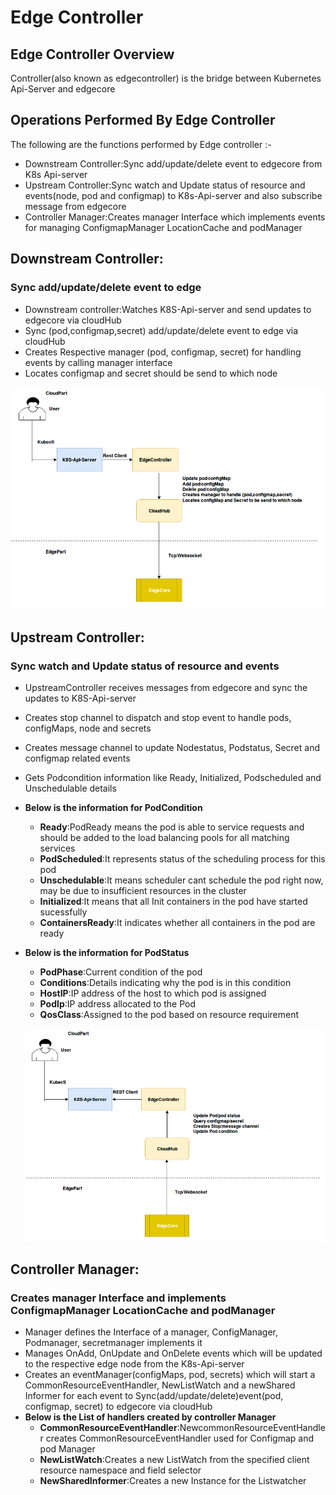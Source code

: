 # Edge Controller


## Edge Controller Overview
 Controller(also known as edgecontroller) is the bridge between Kubernetes Api-Server and edgecore

   
## Operations Performed By Edge Controller
 
 The following are the functions performed by Edge controller :-
 - Downstream Controller:Sync add/update/delete event to edgecore from K8s Api-server
 - Upstream Controller:Sync watch and Update status of resource and events(node, pod and configmap) to K8s-Api-server and also subscribe message from edgecore
 - Controller Manager:Creates manager Interface which implements events for managing ConfigmapManager LocationCache and podManager


## Downstream Controller:
### Sync add/update/delete event to edge
 
- Downstream controller:Watches K8S-Api-server and send updates to edgecore via cloudHub
- Sync (pod,configmap,secret) add/update/delete event to edge via cloudHub
- Creates Respective manager (pod, configmap, secret) for handling events by calling manager interface
- Locates configmap and secret should be send to which node

![Downstream Controller](../../images/edgecontroller/DownstreamController.png)
## Upstream Controller:
### Sync watch and Update status of resource and events

- UpstreamController receives messages from edgecore and sync the updates to K8S-Api-server
- Creates stop channel to dispatch and stop event to handle pods, configMaps, node and secrets
- Creates message channel to update Nodestatus, Podstatus, Secret and configmap related events
- Gets Podcondition information like Ready, Initialized, Podscheduled and Unschedulable details
- **Below is the information for PodCondition**
   - **Ready**:PodReady means the pod is able to service requests and should be added to the load balancing pools for all matching services
   - **PodScheduled**:It represents status of the scheduling process for this pod
   - **Unschedulable**:It means scheduler cant schedule the pod right now, may be due to insufficient resources in the cluster
   - **Initialized**:It means that all Init containers in the pod have started sucessfully
   - **ContainersReady**:It indicates whether all containers in the pod are ready
- **Below is the information for PodStatus**
   - **PodPhase**:Current condition of the pod
   - **Conditions**:Details indicating why the pod is in this condition
   - **HostIP**:IP address of the host to which pod is assigned
   - **PodIp**:IP address allocated to the Pod
   - **QosClass**:Assigned to the pod based on resource requirement
   
   ![Upstream Controller](../../images/edgecontroller/UpstreamController.png)
   
## Controller Manager:
### Creates manager Interface and implements ConfigmapManager LocationCache and podManager

- Manager defines the Interface of a manager, ConfigManager, Podmanager, secretmanager implements it
- Manages OnAdd, OnUpdate and OnDelete events which will be updated to the respective edge node from the K8s-Api-server
- Creates an eventManager(configMaps, pod, secrets) which will start a CommonResourceEventHandler, NewListWatch and a newShared Informer for each event to Sync(add/update/delete)event(pod, configmap, secret) to edgecore via cloudHub
- **Below is the List of handlers created by controller Manager**
   - **CommonResourceEventHandler**:NewcommonResourceEventHandler creates CommonResourceEventHandler used for Configmap and pod Manager
   - **NewListWatch**:Creates a new ListWatch from the specified client resource namespace and field selector
   - **NewSharedInformer**:Creates a new Instance for the Listwatcher

